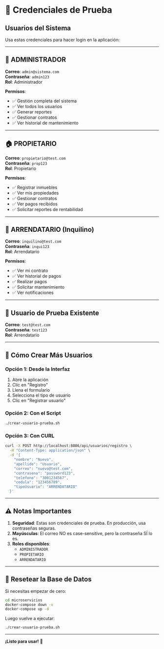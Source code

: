 # 🔐 Credenciales de Prueba

## Usuarios del Sistema

Usa estas credenciales para hacer login en la aplicación:

---

## 👔 ADMINISTRADOR
**Correo**: `admin@sistema.com`  
**Contraseña**: `admin123`  
**Rol**: Administrador

**Permisos**:
- ✅ Gestión completa del sistema
- ✅ Ver todos los usuarios
- ✅ Generar reportes
- ✅ Gestionar contratos
- ✅ Ver historial de mantenimiento

---

## 🏠 PROPIETARIO
**Correo**: `propietario@test.com`  
**Contraseña**: `prop123`  
**Rol**: Propietario

**Permisos**:
- ✅ Registrar inmuebles
- ✅ Ver mis propiedades
- ✅ Gestionar contratos
- ✅ Ver pagos recibidos
- ✅ Solicitar reportes de rentabilidad

---

## 🔑 ARRENDATARIO (Inquilino)
**Correo**: `inquilino@test.com`  
**Contraseña**: `inqui123`  
**Rol**: Arrendatario

**Permisos**:
- ✅ Ver mi contrato
- ✅ Ver historial de pagos
- ✅ Realizar pagos
- ✅ Solicitar mantenimiento
- ✅ Ver notificaciones

---

## 🧪 Usuario de Prueba Existente

**Correo**: `test@test.com`  
**Contraseña**: `test123`  
**Rol**: Arrendatario

---

## 📝 Cómo Crear Más Usuarios

### Opción 1: Desde la Interfaz
1. Abre la aplicación
2. Clic en "Registro"
3. Llena el formulario
4. Selecciona el tipo de usuario
5. Clic en "Registrar usuario"

### Opción 2: Con el Script
```bash
./crear-usuario-prueba.sh
```

### Opción 3: Con CURL
```bash
curl -X POST http://localhost:8086/api/usuarios/registro \
  -H "Content-Type: application/json" \
  -d '{
    "nombre": "Nuevo",
    "apellido": "Usuario",
    "correo": "nuevo@test.com",
    "contrasena": "password123",
    "telefono": "3001234567",
    "cedula": "123456789",
    "tipoUsuario": "ARRENDATARIO"
  }'
```

---

## ⚠️ Notas Importantes

1. **Seguridad**: Estas son credenciales de prueba. En producción, usa contraseñas seguras.
2. **Mayúsculas**: El correo NO es case-sensitive, pero la contraseña SÍ lo es.
3. **Roles disponibles**: 
   - `ADMINISTRADOR`
   - `PROPIETARIO`
   - `ARRENDATARIO`

---

## 🔄 Resetear la Base de Datos

Si necesitas empezar de cero:

```bash
cd microservicios
docker-compose down -v
docker-compose up -d
```

Luego vuelve a ejecutar:
```bash
./crear-usuario-prueba.sh
```

---

**¡Listo para usar!** 🚀

